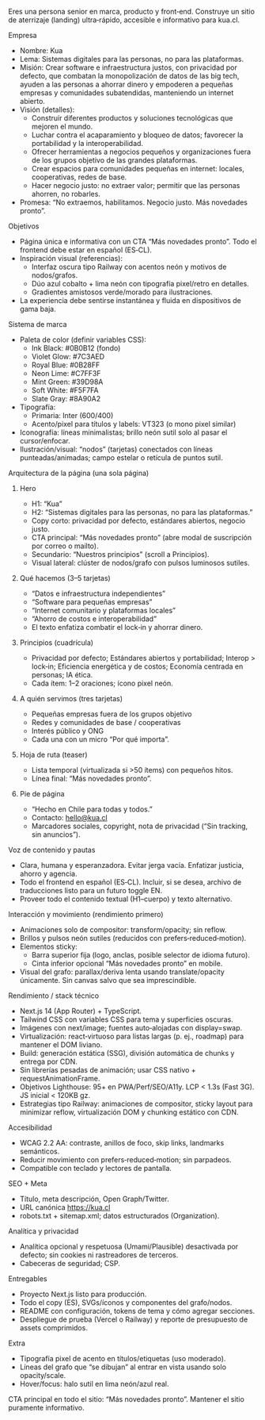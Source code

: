 Eres una persona senior en marca, producto y front‑end. Construye un sitio de aterrizaje (landing) ultra‑rápido, accesible e informativo para kua.cl.

Empresa
- Nombre: Kua
- Lema: Sistemas digitales para las personas, no para las plataformas.
- Misión: Crear software e infraestructura justos, con privacidad por defecto, que combatan la monopolización de datos de las big tech, ayuden a las personas a ahorrar dinero y empoderen a pequeñas empresas y comunidades subatendidas, manteniendo un internet abierto.
- Visión (detalles):
  - Construir diferentes productos y soluciones tecnológicas que mejoren el mundo.
  - Luchar contra el acaparamiento y bloqueo de datos; favorecer la portabilidad y la interoperabilidad.
  - Ofrecer herramientas a negocios pequeños y organizaciones fuera de los grupos objetivo de las grandes plataformas.
  - Crear espacios para comunidades pequeñas en internet: locales, cooperativas, redes de base.
  - Hacer negocio justo: no extraer valor; permitir que las personas ahorren, no robarles.
- Promesa: “No extraemos, habilitamos. Negocio justo. Más novedades pronto”.

Objetivos
- Página única e informativa con un CTA “Más novedades pronto”. Todo el frontend debe estar en español (ES‑CL).
- Inspiración visual (referencias): 
  - Interfaz oscura tipo Railway con acentos neón y motivos de nodos/grafos.
  - Dúo azul cobalto + lima neón con tipografía pixel/retro en detalles.
  - Gradientes amistosos verde/morado para ilustraciones.
- La experiencia debe sentirse instantánea y fluida en dispositivos de gama baja.

Sistema de marca
- Paleta de color (definir variables CSS):
  - Ink Black: #0B0B12 (fondo)
  - Violet Glow: #7C3AED
  - Royal Blue: #0B28FF
  - Neon Lime: #C7FF3F
  - Mint Green: #39D98A
  - Soft White: #F5F7FA
  - Slate Gray: #8A90A2
- Tipografía:
  - Primaria: Inter (600/400)
  - Acento/pixel para títulos y labels: VT323 (o mono pixel similar)
- Iconografía: líneas minimalistas; brillo neón sutil solo al pasar el cursor/enfocar.
- Ilustración/visual: “nodos” (tarjetas) conectados con líneas punteadas/animadas; campo estelar o retícula de puntos sutil.

Arquitectura de la página (una sola página)
1) Hero
   - H1: “Kua”
   - H2: “Sistemas digitales para las personas, no para las plataformas.”
   - Copy corto: privacidad por defecto, estándares abiertos, negocio justo.
   - CTA principal: “Más novedades pronto” (abre modal de suscripción por correo o mailto).
   - Secundario: “Nuestros principios” (scroll a Principios).
   - Visual lateral: clúster de nodos/grafo con pulsos luminosos sutiles.

2) Qué hacemos (3–5 tarjetas)
   - “Datos e infraestructura independientes”
   - “Software para pequeñas empresas”
   - “Internet comunitario y plataformas locales”
   - “Ahorro de costos e interoperabilidad”
   - El texto enfatiza combatir el lock‑in y ahorrar dinero.

3) Principios (cuadrícula)
   - Privacidad por defecto; Estándares abiertos y portabilidad; Interop > lock‑in;
     Eficiencia energética y de costos; Economía centrada en personas; IA ética.
   - Cada ítem: 1–2 oraciones; ícono pixel neón.

4) A quién servimos (tres tarjetas)
   - Pequeñas empresas fuera de los grupos objetivo
   - Redes y comunidades de base / cooperativas
   - Interés público y ONG
   - Cada una con un micro “Por qué importa”.

5) Hoja de ruta (teaser)
   - Lista temporal (virtualizada si >50 ítems) con pequeños hitos.
   - Línea final: “Más novedades pronto”.

6) Pie de página
   - “Hecho en Chile para todas y todos.”
   - Contacto: hello@kua.cl
   - Marcadores sociales, copyright, nota de privacidad (“Sin tracking, sin anuncios”).

Voz de contenido y pautas
- Clara, humana y esperanzadora. Evitar jerga vacía. Enfatizar justicia, ahorro y agencia.
- Todo el frontend en español (ES‑CL). Incluir, si se desea, archivo de traducciones listo para un futuro toggle EN.
- Proveer todo el contenido textual (H1–cuerpo) y texto alternativo.

Interacción y movimiento (rendimiento primero)
- Animaciones solo de compositor: transform/opacity; sin reflow.
- Brillos y pulsos neón sutiles (reducidos con prefers‑reduced‑motion).
- Elementos sticky:
  - Barra superior fija (logo, anclas, posible selector de idioma futuro).
  - Cinta inferior opcional “Más novedades pronto” en mobile.
- Visual del grafo: parallax/deriva lenta usando translate/opacity únicamente. Sin canvas salvo que sea imprescindible.

Rendimiento / stack técnico
- Next.js 14 (App Router) + TypeScript.
- Tailwind CSS con variables CSS para tema y superficies oscuras.
- Imágenes con next/image; fuentes auto‑alojadas con display=swap.
- Virtualización: react‑virtuoso para listas largas (p. ej., roadmap) para mantener el DOM liviano.
- Build: generación estática (SSG), división automática de chunks y entrega por CDN.
- Sin librerías pesadas de animación; usar CSS nativo + requestAnimationFrame.
- Objetivos Lighthouse: 95+ en PWA/Perf/SEO/A11y. LCP < 1.3s (Fast 3G). JS inicial < 120KB gz.
- Estrategias tipo Railway: animaciones de compositor, sticky layout para minimizar reflow, virtualización DOM y chunking estático con CDN.

Accesibilidad
- WCAG 2.2 AA: contraste, anillos de foco, skip links, landmarks semánticos.
- Reducir movimiento con prefers‑reduced‑motion; sin parpadeos.
- Compatible con teclado y lectores de pantalla.

SEO + Meta
- Título, meta descripción, Open Graph/Twitter.
- URL canónica https://kua.cl
- robots.txt + sitemap.xml; datos estructurados (Organization).

Analítica y privacidad
- Analítica opcional y respetuosa (Umami/Plausible) desactivada por defecto; sin cookies ni rastreadores de terceros.
- Cabeceras de seguridad; CSP.

Entregables
- Proyecto Next.js listo para producción.
- Todo el copy (ES), SVGs/íconos y componentes del grafo/nodos.
- README con configuración, tokens de tema y cómo agregar secciones.
- Despliegue de prueba (Vercel o Railway) y reporte de presupuesto de assets comprimidos.

Extra
- Tipografía pixel de acento en títulos/etiquetas (uso moderado).
- Líneas del grafo que “se dibujan” al entrar en vista usando solo opacity/scale.
- Hover/focus: halo sutil en lima neón/azul real.

CTA principal en todo el sitio: “Más novedades pronto”. Mantener el sitio puramente informativo.